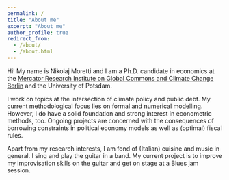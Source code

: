 ```yaml
---
permalink: /
title: "About me"
excerpt: "About me"
author_profile: true
redirect_from: 
  - /about/
  - /about.html
---
```

Hi! My name is Nikolaj Moretti and I am a Ph.D. candidate in economics at the [Mercator Research Institute on Global Commons and Climate Change Berlin](https://www.mcc-berlin.net/en/index.html) and the University of Potsdam.  

I work on topics at the intersection of climate policy and public debt. My current methodological focus lies on formal and numerical modelling. However, I do have a solid foundation and strong interest in econometric methods, too. Ongoing projects are concerned with the consequences of borrowing constraints in political economy models as well as (optimal) fiscal rules.

Apart from my research interests, I am fond of (Italian) cuisine and music in general. I sing and play the guitar in a band. My current project is to improve my improvisation skills on the guitar and get on stage at a Blues jam session.

<!---
Stemming from my undergraduate studies in mathematics, I have a fascination for category theory and its applications. Even though I currently do not find the time to cultivate it, I hope to return to it at some future point in time.
--->

